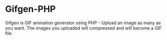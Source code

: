 # Gifgen-PHP
 Gifgen is GIF animation generator using PHP - Upload an image as many as you want. The images you uploaded will compressed and will become a GIF file.
